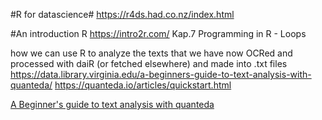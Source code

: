 #R for datascience#
https://r4ds.had.co.nz/index.html

#An introduction R
https://intro2r.com/
Kap.7 Programming in R - Loops

how we can use R to analyze the texts that we have now OCRed and processed with daiR (or fetched elsewhere) and made into .txt files
https://data.library.virginia.edu/a-beginners-guide-to-text-analysis-with-quanteda/
https://quanteda.io/articles/quickstart.html

[A Beginner's guide to text analysis with quanteda](https://data.library.virginia.edu/a-beginners-guide-to-text-analysis-with-quanteda/)
